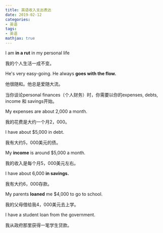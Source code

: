 ```yaml
---
title: 英语收入支出表达
date: 2019-02-12 
categories: 
- 英语
tags:
- 英语
mathjax: true
---
```




I am **in a rut** in my personal life

我的个人生活一成不变。

 

He's very easy-going. He always **goes with the flow.** 

他很随和。他总是爱随大流。

 

 

当你谈论personal finances（个人财务）时，你需要以你的expenses, debts, income 和 savings开始。

My expenses are about 2,000 a month.  

我的花费是大约一个月2，000。

 

I have about $5,000 in debt. 

我有大约5，000美元的债。

 

My **income** is around $5,000 a month.   

我的收入是每个月5，000美元左右。

 

I have about 6,000 **in savings.**   

我有大约6，000存款。

 

My parents **loaned** me $4,000 to go to school.

我的父母借给我4，000美元去上学。

 

 

I have a student loan from the government.     

我从政府那里获得一笔学生贷款。